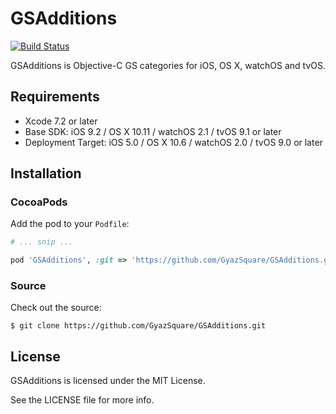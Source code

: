 GSAdditions
===========
[![Build Status](https://travis-ci.org/GyazSquare/GSAdditions.svg?branch=master)](https://travis-ci.org/GyazSquare/GSAdditions)

GSAdditions is Objective-C GS categories for iOS, OS X, watchOS and tvOS.

## Requirements

* Xcode 7.2 or later
* Base SDK: iOS 9.2 / OS X 10.11 / watchOS 2.1 / tvOS 9.1 or later
* Deployment Target: iOS 5.0 / OS X 10.6 / watchOS 2.0 / tvOS 9.0 or later

## Installation

### CocoaPods

Add the pod to your `Podfile`:

```ruby
# ... snip ...

pod 'GSAdditions', :git => 'https://github.com/GyazSquare/GSAdditions.git'
```

### Source

Check out the source:

```shell
$ git clone https://github.com/GyazSquare/GSAdditions.git
```

## License

GSAdditions is licensed under the MIT License.

See the LICENSE file for more info.
